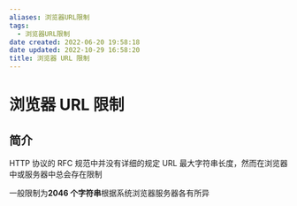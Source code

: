 ```yaml
---
aliases: 浏览器URL限制
tags:
  - 浏览器URL限制
date created: 2022-06-20 19:58:18
date updated: 2022-10-29 16:58:20
title: 浏览器 URL 限制
---
```


# 浏览器 URL 限制

## 简介

HTTP 协议的 RFC 规范中并没有详细的规定 URL 最大字符串长度，然而在浏览器中或服务器中总会存在限制

一般限制为**2046 个字符串**根据系统浏览器服务器各有所异
